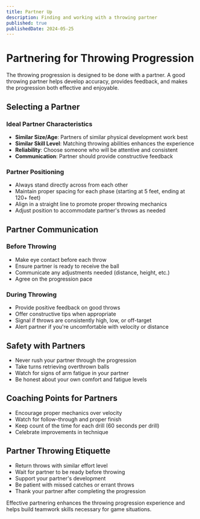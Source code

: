 ```yaml
---
title: Partner Up
description: Finding and working with a throwing partner
published: true
publishedDate: 2024-05-25
---
```


# Partnering for Throwing Progression

The throwing progression is designed to be done with a partner. A good throwing partner helps develop accuracy, provides feedback, and makes the progression both effective and enjoyable.

## Selecting a Partner

### Ideal Partner Characteristics

- **Similar Size/Age**: Partners of similar physical development work best
- **Similar Skill Level**: Matching throwing abilities enhances the experience
- **Reliability**: Choose someone who will be attentive and consistent
- **Communication**: Partner should provide constructive feedback

### Partner Positioning

- Always stand directly across from each other
- Maintain proper spacing for each phase (starting at 5 feet, ending at 120+ feet)
- Align in a straight line to promote proper throwing mechanics
- Adjust position to accommodate partner's throws as needed

## Partner Communication

### Before Throwing

- Make eye contact before each throw
- Ensure partner is ready to receive the ball
- Communicate any adjustments needed (distance, height, etc.)
- Agree on the progression pace

### During Throwing

- Provide positive feedback on good throws
- Offer constructive tips when appropriate
- Signal if throws are consistently high, low, or off-target
- Alert partner if you're uncomfortable with velocity or distance

## Safety with Partners

- Never rush your partner through the progression
- Take turns retrieving overthrown balls
- Watch for signs of arm fatigue in your partner
- Be honest about your own comfort and fatigue levels

## Coaching Points for Partners

- Encourage proper mechanics over velocity
- Watch for follow-through and proper finish
- Keep count of the time for each drill (60 seconds per drill)
- Celebrate improvements in technique

## Partner Throwing Etiquette

- Return throws with similar effort level
- Wait for partner to be ready before throwing
- Support your partner's development
- Be patient with missed catches or errant throws
- Thank your partner after completing the progression

Effective partnering enhances the throwing progression experience and helps build teamwork skills necessary for game situations.
